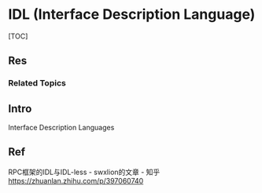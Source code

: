 # IDL (Interface Description Language)

[TOC]



## Res
### Related Topics



## Intro
Interface Description Languages



## Ref
RPC框架的IDL与IDL-less - swxlion的文章 - 知乎 https://zhuanlan.zhihu.com/p/397060740
